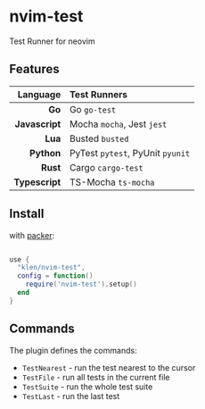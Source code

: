 # nvim-test

Test Runner for neovim

## Features

| Language       | Test Runners                     |
| -------------: | :------------------------------- |
| **Go**         | Go `go-test`                     |
| **Javascript** | Mocha `mocha`, Jest `jest`       |
| **Lua**        | Busted `busted`                  |
| **Python**     | PyTest `pytest`, PyUnit `pyunit` |
| **Rust**       | Cargo `cargo-test`               |
| **Typescript** | TS-Mocha `ts-mocha`              |

## Install

with [packer](https://github.com/wbthomason/packer.nvim):

```lua

use {
  "klen/nvim-test",
  config = function()
    require('nvim-test').setup()
  end
}
```

## Commands

The plugin defines the commands:

- `TestNearest` - run the test nearest to the cursor
- `TestFile` - run all tests in the current file
- `TestSuite` - run the whole test suite
- `TestLast` - run the last test
